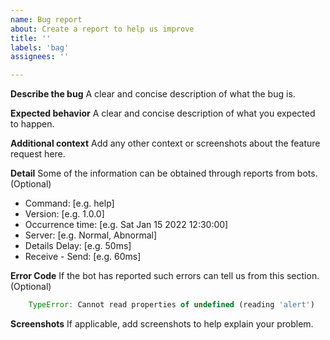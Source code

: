 ```yaml
---
name: Bug report
about: Create a report to help us improve
title: ''
labels: 'bag'
assignees: ''

---
```


**Describe the bug**
A clear and concise description of what the bug is.

**Expected behavior**
A clear and concise description of what you expected to happen.

**Additional context**
Add any other context or screenshots about the feature request here.

**Detail**
Some of the information can be obtained through reports from bots. (Optional)
 - Command: [e.g. help]
 - Version: [e.g. 1.0.0]
 - Occurrence time: [e.g. Sat Jan 15 2022 12:30:00]
 - Server: [e.g. Normal, Abnormal]
 - Details Delay: [e.g. 50ms]
 - Receive - Send: [e.g. 60ms]

**Error Code**
If the bot has reported such errors can tell us from this section. (Optional)
```JavaScript
    TypeError: Cannot read properties of undefined (reading 'alert')
```

**Screenshots**
If applicable, add screenshots to help explain your problem.
